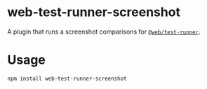 # web-test-runner-screenshot

A plugin that runs a screenshot comparisons for [`@web/test-runner`](https://modern-web.dev/docs/test-runner/overview/).

# Usage

```bash
npm install web-test-runner-screenshot
```

##

